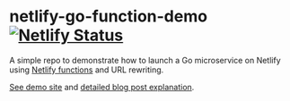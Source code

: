 # netlify-go-function-demo [![Netlify Status](https://api.netlify.com/api/v1/badges/a7cd6625-f2c7-4701-b249-c70743234a32/deploy-status)](https://app.netlify.com/sites/go-function-demo/deploys)

A simple repo to demonstrate how to launch a Go microservice on Netlify using [Netlify functions](https://functions.netlify.com) and URL rewriting.

[See demo site](https://go-function-demo.netlify.com) and [detailed blog post explanation](https://blog.carlmjohnson.net/post/2020/2020-03-01-how-to-host-golang-on-netlify-for-free/).